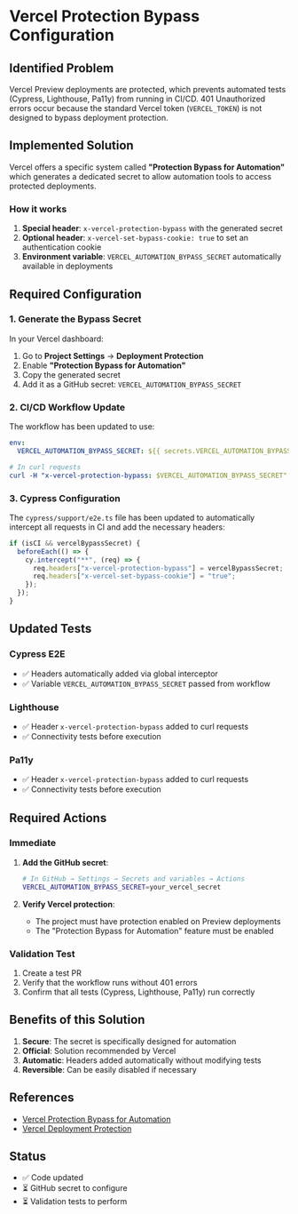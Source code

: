 <!-- @format -->

# Vercel Protection Bypass Configuration

## Identified Problem

Vercel Preview deployments are protected, which prevents automated tests (Cypress, Lighthouse, Pa11y) from running in CI/CD. 401 Unauthorized errors occur because the standard Vercel token (`VERCEL_TOKEN`) is not designed to bypass deployment protection.

## Implemented Solution

Vercel offers a specific system called **"Protection Bypass for Automation"** which generates a dedicated secret to allow automation tools to access protected deployments.

### How it works

1. **Special header**: `x-vercel-protection-bypass` with the generated secret
2. **Optional header**: `x-vercel-set-bypass-cookie: true` to set an authentication cookie
3. **Environment variable**: `VERCEL_AUTOMATION_BYPASS_SECRET` automatically available in deployments

## Required Configuration

### 1. Generate the Bypass Secret

In your Vercel dashboard:

1. Go to **Project Settings** → **Deployment Protection**
2. Enable **"Protection Bypass for Automation"**
3. Copy the generated secret
4. Add it as a GitHub secret: `VERCEL_AUTOMATION_BYPASS_SECRET`

### 2. CI/CD Workflow Update

The workflow has been updated to use:

```yaml
env:
  VERCEL_AUTOMATION_BYPASS_SECRET: ${{ secrets.VERCEL_AUTOMATION_BYPASS_SECRET }}

# In curl requests
curl -H "x-vercel-protection-bypass: $VERCEL_AUTOMATION_BYPASS_SECRET"
```

### 3. Cypress Configuration

The `cypress/support/e2e.ts` file has been updated to automatically intercept all requests in CI and add the necessary headers:

```typescript
if (isCI && vercelBypassSecret) {
  beforeEach(() => {
    cy.intercept("**", (req) => {
      req.headers["x-vercel-protection-bypass"] = vercelBypassSecret;
      req.headers["x-vercel-set-bypass-cookie"] = "true";
    });
  });
}
```

## Updated Tests

### Cypress E2E

- ✅ Headers automatically added via global interceptor
- ✅ Variable `VERCEL_AUTOMATION_BYPASS_SECRET` passed from workflow

### Lighthouse

- ✅ Header `x-vercel-protection-bypass` added to curl requests
- ✅ Connectivity tests before execution

### Pa11y

- ✅ Header `x-vercel-protection-bypass` added to curl requests
- ✅ Connectivity tests before execution

## Required Actions

### Immediate

1. **Add the GitHub secret**:

   ```bash
   # In GitHub → Settings → Secrets and variables → Actions
   VERCEL_AUTOMATION_BYPASS_SECRET=your_vercel_secret
   ```

2. **Verify Vercel protection**:
   - The project must have protection enabled on Preview deployments
   - The "Protection Bypass for Automation" feature must be enabled

### Validation Test

1. Create a test PR
2. Verify that the workflow runs without 401 errors
3. Confirm that all tests (Cypress, Lighthouse, Pa11y) run correctly

## Benefits of this Solution

1. **Secure**: The secret is specifically designed for automation
2. **Official**: Solution recommended by Vercel
3. **Automatic**: Headers added automatically without modifying tests
4. **Reversible**: Can be easily disabled if necessary

## References

- [Vercel Protection Bypass for Automation](https://vercel.com/docs/security/deployment-protection/methods-to-bypass-deployment-protection/protection-bypass-automation)
- [Vercel Deployment Protection](https://vercel.com/docs/security/deployment-protection)

## Status

- ✅ Code updated
- ⏳ GitHub secret to configure
- ⏳ Validation tests to perform
